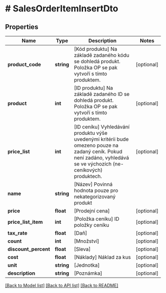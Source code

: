 # # SalesOrderItemInsertDto

## Properties

Name | Type | Description | Notes
------------ | ------------- | ------------- | -------------
**product_code** | **string** | [Kód produktu] Na základě zadaného kódu se dohledá produkt. Položka OP se pak vytvoří s tímto produktem. | [optional]
**product** | **int** | [ID produktu] Na základě zadaného ID se dohledá produkt. Položka OP se pak vytvoří s tímto produktem. | [optional]
**price_list** | **int** | [ID ceníku] Vyhledávání produktu výše uvedenými kritérii bude omezeno pouze na zadaný ceník. Pokud není zadáno, vyhledává se ve výchozích (ne-ceníkových) produktech. | [optional]
**name** | **string** | [Název] Povinná hodnota pouze pro nekategorizovaný produkt |
**price** | **float** | [Prodejní cena] | [optional]
**price_list_item** | **int** | [Položka ceníku] ID položky ceníku | [optional]
**tax_rate** | **float** | [Daň] | [optional]
**count** | **int** | [Množství] | [optional]
**discount_percent** | **float** | [Sleva] | [optional]
**cost** | **float** | [Náklady] Náklad za kus | [optional]
**unit** | **string** | [Jednotka] | [optional]
**description** | **string** | [Poznámka] | [optional]

[[Back to Model list]](../../README.md#models) [[Back to API list]](../../README.md#endpoints) [[Back to README]](../../README.md)
